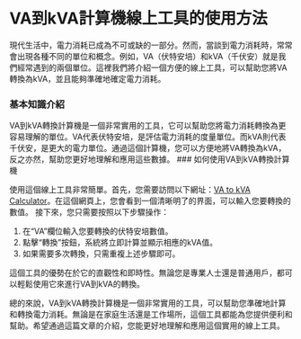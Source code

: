VA到kVA計算機線上工具的使用方法
==================

現代生活中，電力消耗已成為不可或缺的一部分。然而，當談到電力消耗時，常常會出現各種不同的單位和概念。例如，VA（伏特安培）和kVA（千伏安）就是我們經常遇到的兩個單位。這裡我們將介紹一個方便的線上工具，可以幫助您將VA轉換為kVA，並且能夠準確地確定電力消耗。

### 基本知識介紹

VA到kVA轉換計算機是一個非常實用的工具，它可以幫助您將電力消耗轉換為更容易理解的單位。VA代表伏特安培，是評估電力消耗的度量單位。而kVA則代表千伏安，是更大的電力單位。通過這個計算機，您可以方便地將VA轉換為kVA，反之亦然，幫助您更好地理解和應用這些數據。 ### 如何使用VA到kVA轉換計算機

使用這個線上工具非常簡單。首先，您需要訪問以下網址：[VA to kVA Calculator](https://www.onlinecalculatorsfree.com/zh-tw/tools/volt-amps-to-kilowatts-amps-calculator.html)。在這個網頁上，您會看到一個清晰明了的界面，可以輸入您要轉換的數值。 接下來，您只需要按照以下步驟操作：

1. 在“VA”欄位輸入您要轉換的伏特安培數值。
2. 點擊“轉換”按鈕，系統將立即計算並顯示相應的kVA值。
3. 如果需要多次轉換，只需重複上述步驟即可。

這個工具的優勢在於它的直觀性和即時性。無論您是專業人士還是普通用戶，都可以輕鬆使用它來進行VA到kVA的轉換。

總的來說，VA到kVA轉換計算機是一個非常實用的工具，可以幫助您準確地計算和轉換電力消耗。無論是在家庭生活還是工作場所，這個工具都能為您提供便利和幫助。希望通過這篇文章的介紹，您能更好地理解和應用這個實用的線上工具。